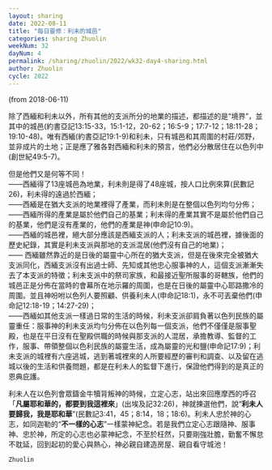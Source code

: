 ```yaml
---
layout: sharing
date: 2022-08-11
title: "每日靈修：利未的城邑"
categories: sharing Zhuolin
weekNum: 32
dayNum: 4
permalink: /sharing/zhuolin/2022/wk32-day4-sharing.html
author: Zhuolin
cycle: 2022
---
```

(from 2018-06-11)

除了西緬和利未以外，所有其他的支派所分的地業的描述，都描述的是“境界”，並其中的城邑(約書亞記13:15-33，15:1-12，20-62；16:5-9；17:7-12；18:11-28；19:10-48)。唯有西緬(約書亞記19:1-9)和利未，只有城邑和其周圍的村莊/郊野，並非成片的土地；正是應了雅各對西緬和利未的預言，他們必分散居住在以色列中(創世紀49:5-7)。  

但是他們又是何等不同！  
——西緬得了13座城邑為地業，利未則是得了48座城，按人口比例來算(民數記26)，利未得的遠過於西緬；  
——西緬是在猶大支派的地業裡得了產業，而利未則是在整個以色列均勻分佈；  
——西緬所得的產業是屬於他們自己的基業；利未得的產業其實不是屬於他們自己的基業，他們是沒有產業的，他們的產業是神(申命記10:9)。  
——西緬的城邑裡，絕大部分應該是西緬支派的人；利未支派的城邑裡，據後面的歷史紀錄，其實是利未支派與那地的支派混居(他們沒有自己的地業)；  
—— 西緬雖然靠近的是日後的屬靈中心所在的猶大支派，但是在後來完全被猶大支派同化，西緬支派沒有出過士師、先知或其他忠心服事神的人，這個支派漸漸失去了本支派的特徵；利未支派中的祭司家族，和最接近聖所服事的哥轄族，他們的城邑正是分佈在當時的會幕所在地示羅的周圍，也是在日後的屬靈中心耶路撒冷的周圍。並且神吩咐以色列人要照顧、供養利未人(申命記18:1)，永不可丟棄他們(申命記12:18-19；14:27-29)；  
——西緬如其他支派一樣過日常的生活的時候，利未支派卻肩負著以色列民族的屬靈重任：服事神的利未支派均勻分佈在以色列每一個支派，他們不僅僅是服事聖殿，也是在平日沒有在聖殿供職的時候與那支派的人混居，承擔教導、監督的工作，服事、帶領整個以色利民族的屬靈生活，成為屬靈的光和鹽(申命記17:9)；利未支派的城裡有六座逃城，逃到著城裡來的人所要經歷的審判和調查、以及留在逃城以後的生活和供養問題，都是在利未人的監督下進行，保證他們得到的是真正的恩典庇護。  

利未人在以色列會眾鑄金牛犢背叛神的時候，立定心志，站出來回應摩西的呼召「**凡屬耶和華的，都要到我這裡來**」(出埃及記32:26)，神就揀選他們，說“**利未人要歸我，我是耶和華**”(民數記3:41，45；8:14，18；18:6)。利未人忠於神的心志，如同迦勒的“**不一樣的心志**”一樣蒙神紀念。若是我們立定心志跟隨神、服事神、忠於神，所定的心志也必蒙神紀念，不至於枉然，只要剛強壯膽，勤奮不懈怠不耽延，回到起初的愛心與熱心，神必親自建造房屋、親自看守城池！  

`Zhuolin`  
